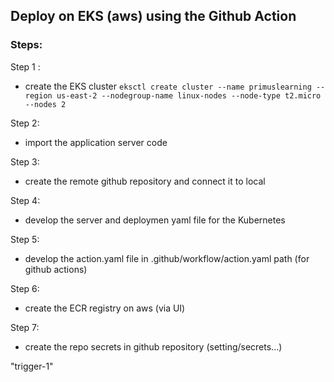 ## Deploy on EKS (aws) using the Github Action

### Steps:

Step 1 : 
- create the EKS cluster 
    `eksctl create cluster --name primuslearning --region us-east-2 --nodegroup-name linux-nodes --node-type t2.micro --nodes 2`

Step 2:
- import the application server code

Step 3:
- create the remote github repository and connect it to local

Step 4: 
- develop the server and deploymen yaml file for the Kubernetes

Step 5: 
- develop the action.yaml file in .github/workflow/action.yaml path (for github actions)

Step 6:
- create the ECR registry on aws (via UI)

Step 7:
- create the repo secrets in github repository (setting/secrets...)

"trigger-1"